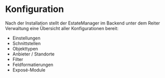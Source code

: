 # Konfiguration

Nach der Installation stellt der EstateManager im Backend unter dem Reiter Verwaltung eine Übersicht aller Konfigurationen bereit:

* Einstellungen
* Schnittstellen
* Objekttypen
* Anbieter / Standorte
* Filter
* Feldformatierungen
* Exposé-Module

